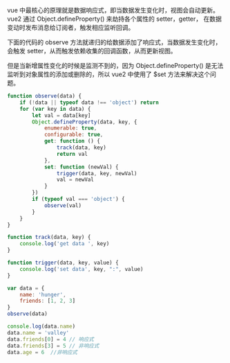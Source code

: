 vue 中最核心的原理就是数据响应式，即当数据发生变化时，视图会自动更新。
vue2 通过 Object.defineProperty() 来劫持各个属性的 setter，getter，
在数据变动时发布消息给订阅者，触发相应监听回调。

下面的代码的 observe 方法就递归的给数据添加了响应式，当数据发生变化时，会触发 setter，从而触发依赖收集的回调函数，从而更新视图。

但是当新增属性变化的时候是监测不到的，因为 Object.defineProperty() 是无法监听到对象属性的添加或删除的，所以 vue2 中使用了 $set 方法来解决这个问题。



```javascript
function observe(data) {
    if (!data || typeof data !== 'object') return
    for (var key in data) {
        let val = data[key]
        Object.defineProperty(data, key, {
            enumerable: true,
            configurable: true,
            get: function () {
                track(data, key)
                return val
            },
            set: function (newVal) {
                trigger(data, key, newVal)
                val = newVal
            }
        })
        if (typeof val === 'object') {
            observe(val)
        }
    }
}

function track(data, key) {
    console.log('get data ', key)
}

function trigger(data, key, value) {
    console.log('set data', key, ":", value)
}

var data = {
    name: 'hunger',
    friends: [1, 2, 3]
}
observe(data)

console.log(data.name)
data.name = 'valley'
data.friends[0] = 4 // 响应式
data.friends[3] = 5 // 非响应式
data.age = 6  //非响应式
```

